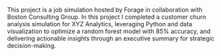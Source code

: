 This project is a job simulation hosted by Forage in collaboration with Boston Consulting Group. In this project I completed a customer churn analysis simulation for XYZ Analytics, leveraging Python
and data visualization to optimize a random forest model with 85% accuracy, and delivering actionable insights through an executive summary for strategic decision-making.
